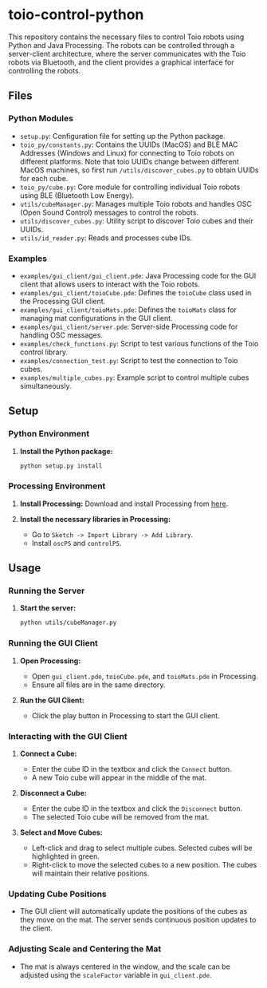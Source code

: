 # toio-control-python

This repository contains the necessary files to control Toio robots using Python and Java Processing. The robots can be controlled through a server-client architecture, where the server communicates with the Toio robots via Bluetooth, and the client provides a graphical interface for controlling the robots.

## Files

### Python Modules

- `setup.py`: Configuration file for setting up the Python package.
- `toio_py/constants.py`: Contains the UUIDs (MacOS) and BLE MAC Addresses (Windows and Linux) for connecting to Toio robots on different platforms. Note that toio UUIDs change between different MacOS machines, so first run `/utils/discover_cubes.py` to obtain UUIDs for each cube.
- `toio_py/cube.py`: Core module for controlling individual Toio robots using BLE (Bluetooth Low Energy).
- `utils/cubeManager.py`: Manages multiple Toio robots and handles OSC (Open Sound Control) messages to control the robots.
- `utils/discover_cubes.py`: Utility script to discover Toio cubes and their UUIDs.
- `utils/id_reader.py`: Reads and processes cube IDs.

### Examples

- `examples/gui_client/gui_client.pde`: Java Processing code for the GUI client that allows users to interact with the Toio robots.
- `examples/gui_client/toioCube.pde`: Defines the `toioCube` class used in the Processing GUI client.
- `examples/gui_client/toioMats.pde`: Defines the `toioMats` class for managing mat configurations in the GUI client.
- `examples/gui_client/server.pde`: Server-side Processing code for handling OSC messages.
- `examples/check_functions.py`: Script to test various functions of the Toio control library.
- `examples/connection_test.py`: Script to test the connection to Toio cubes.
- `examples/multiple_cubes.py`: Example script to control multiple cubes simultaneously.

## Setup

### Python Environment

1. **Install the Python package:**
   ```sh
   python setup.py install
   ```

### Processing Environment

1. **Install Processing:** Download and install Processing from [here](https://processing.org/download/).

2. **Install the necessary libraries in Processing:**
   - Go to `Sketch -> Import Library -> Add Library`.
   - Install `oscP5` and `controlP5`.

## Usage

### Running the Server

1. **Start the server:**
   ```sh
   python utils/cubeManager.py
   ```

### Running the GUI Client

1. **Open Processing:**

   - Open `gui_client.pde`, `toioCube.pde`, and `toioMats.pde` in Processing.
   - Ensure all files are in the same directory.

2. **Run the GUI Client:**
   - Click the play button in Processing to start the GUI client.

### Interacting with the GUI Client

1. **Connect a Cube:**

   - Enter the cube ID in the textbox and click the `Connect` button.
   - A new Toio cube will appear in the middle of the mat.

2. **Disconnect a Cube:**

   - Enter the cube ID in the textbox and click the `Disconnect` button.
   - The selected Toio cube will be removed from the mat.

3. **Select and Move Cubes:**
   - Left-click and drag to select multiple cubes. Selected cubes will be highlighted in green.
   - Right-click to move the selected cubes to a new position. The cubes will maintain their relative positions.

### Updating Cube Positions

- The GUI client will automatically update the positions of the cubes as they move on the mat. The server sends continuous position updates to the client.

### Adjusting Scale and Centering the Mat

- The mat is always centered in the window, and the scale can be adjusted using the `scaleFactor` variable in `gui_client.pde`.
